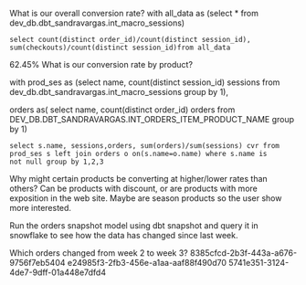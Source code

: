 What is our overall conversion rate?
  with all_data as (select * from  dev_db.dbt_sandravargas.int_macro_sessions)
    
    select count(distinct order_id)/count(distinct session_id),
    sum(checkouts)/count(distinct session_id)from all_data

62.45%
What is our conversion rate by product?

with prod_ses as (select name, count(distinct session_id) sessions from dev_db.dbt_sandravargas.int_macro_sessions  group by 1),
    
    
   orders as( select name, count(distinct order_id) orders from DEV_DB.DBT_SANDRAVARGAS.INT_ORDERS_ITEM_PRODUCT_NAME group by 1)
    
    select s.name, sessions,orders, sum(orders)/sum(sessions) cvr from prod_ses s left join orders o on(s.name=o.name) where s.name is
    not null group by 1,2,3

 Why might certain products be converting at higher/lower rates than others?
Can be products with discount, or are products with more exposition in the web site. Maybe are season products so the user show more interested.

Run the orders snapshot model using dbt snapshot and query it in snowflake to see how the data has changed since last week. 

Which orders changed from week 2 to week 3? 
8385cfcd-2b3f-443a-a676-9756f7eb5404
e24985f3-2fb3-456e-a1aa-aaf88f490d70
5741e351-3124-4de7-9dff-01a448e7dfd4